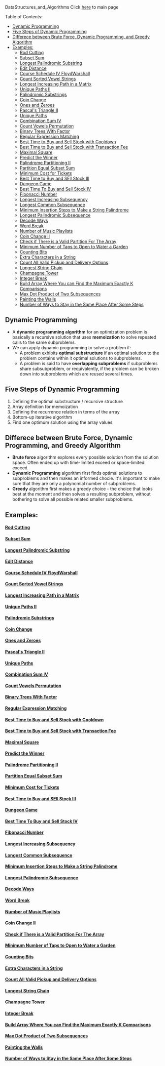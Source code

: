 DataStructures_and_Algorithms
Click [here](../README.md) to main page

Table of Contents:
- [Dynamic Programming](#dynamic-programming)
- [Five Steps of Dynamic Programming](#five-steps-of-dynamic-programming)
- [Differece between Brute Force, Dynamic Programming, and Greedy Algorithm](#differece-between-brute-force-dynamic-programming-and-greedy-algorithm)
- [Examples:](#examples)
    - [Rod Cutting](#rod-cutting)
    - [Subset Sum](#subset-sum)
    - [Longest Palindromic Substring](#longest-palindromic-substring)
    - [Edit Distance](#edit-distance)
    - [Course Schedule IV FloydWarshall](#course-schedule-iv-floydwarshall)
    - [Count Sorted Vowel Strings](#count-sorted-vowel-strings)
    - [Longest Increasing Path in a Matrix](#longest-increasing-path-in-a-matrix)
    - [Unique Paths II](#unique-paths-ii)
    - [Palindromic Substrings](#palindromic-substrings)
    - [Coin Change](#coin-change)
    - [Ones and Zeroes](#ones-and-zeroes)
    - [Pascal's Triangle II](#pascals-triangle-ii)
    - [Unique Paths](#unique-paths)
    - [Combination Sum IV](#combination-sum-iv)
    - [Count Vowels Permutation](#count-vowels-permutation)
    - [Binary Trees With Factor](#binary-trees-with-factor)
    - [Regular Expression Matching](#regular-expression-matching)
    - [Best Time to Buy and Sell Stock with Cooldown](#best-time-to-buy-and-sell-stock-with-cooldown)
    - [Best Time to Buy and Sell Stock with Transaction Fee](#best-time-to-buy-and-sell-stock-with-transaction-fee)
    - [Maximal Square](#maximal-square)
    - [Predict the Winner](#predict-the-winner)
    - [Palindrome Partitioning II](#palindrome-partitioning-ii)
    - [Partition Equal Subset Sum](#partition-equal-subset-sum)
    - [Minimum Cost for Tickets](#minimum-cost-for-tickets)
    - [Best Time to Buy and SEll Stock III](#best-time-to-buy-and-sell-stock-iii)
    - [Dungeon Game](#dungeon-game)
    - [Best Time To Buy and Sell Stock IV](#best-time-to-buy-and-sell-stock-iv)
    - [Fibonacci Number](#fibonacci-number)
    - [Longest Increasing Subsequency](#longest-increasing-subsequency)
    - [Longest Common Subsequence](#longest-common-subsequence)
    - [Minimum Insertion Steps to Make a String Palindrome](#minimum-insertion-steps-to-make-a-string-palindrome)
    - [Longest Palindromic Subsequence](#longest-palindromic-subsequence)
    - [Decode Ways](#decode-ways)
    - [Word Break](#word-break)
    - [Number of Music Playlists](#number-of-music-playlists)
    - [Coin Change II](#coin-change-ii)
    - [Check if There is a Valid Partition For The Array](#check-if-there-is-a-valid-partition-for-the-array)
    - [Minimum Number of Taps to Open to Water a Garden](#minimum-number-of-taps-to-open-to-water-a-garden)
    - [Counting Bits](#counting-bits)
    - [Extra Characters in a String](#extra-characters-in-a-string)
    - [Count All Valid Pickup and Delivery Options](#count-all-valid-pickup-and-delivery-options)
    - [Longest String Chain](#longest-string-chain)
    - [Champagne Tower](#champagne-tower)
    - [Integer Break](#integer-break)
    - [Build Array Where You can Find the Maximum Exactly K Comparisons](#build-array-where-you-can-find-the-maximum-exactly-k-comparisons)
    - [Max Dot Product of Two Subsequences](#max-dot-product-of-two-subsequences)
    - [Painting the Walls](#painting-the-walls)
    - [Number of Ways to Stay in the Same Place After Some Steps](#number-of-ways-to-stay-in-the-same-place-after-some-steps)

## Dynamic Programming
- A **dynamic programming algorithm** for an optimization problem is basically a recursive solution that uses **memoization** to solve repeated calls to the same subproblems.
- We can apply dynamic programming to solve a problem if:
  - A problem exhibits **optimal substructure** if an optimal solution to the problem contains within it optimal solutions to subproblems.
  - A problem is said to have **overlapping subproblems** if subproblems share subsubproblem, or requivalently, if the problem can be broken down into subproblems which are reused several times. 

## Five Steps of Dynamic Programming
1. Defining the optimal substructure / recursive structure
2. Array definition for memoization
3. Defining the recurrence relation in terms of the array
4. Bottom-up iterative algorithm
5. Find one optimum solution using the array values

## Differece between Brute Force, Dynamic Programming, and Greedy Algorithm
- **Brute force** algorithm explores every possible solution from the solution space. Often ended up with time-limited exceed or space-limited exceed.
- **Dynamic Programming** algorithm first finds optimal solutions to subproblems and then makes an informed chocie. It's important to make sure that they are only a polynomial number of subproblems.
- **Greedy** algorithm first makes a greedy choice - the choice that looks best at the moment and then solves a resulting subproblem, without bothering to solve all possible related smaller subproblems.

## Examples:
#### [Rod Cutting](rod_cutting/description.md)
#### [Subset Sum](subset_sum/description.md)
#### [Longest Palindromic Substring](longest_palindromic_substring/description.md)
#### [Edit Distance](edit_distance/description.md)
#### [Course Schedule IV FloydWarshall](course_schedule_IV/description.md)
#### [Count Sorted Vowel Strings](count_sorted_vowel_strings/description.md)
#### [Longest Increasing Path in a Matrix](longest_increasing_path_in_a_matrix/description.md)
#### [Unique Paths II](unique_paths_II/description.md)
#### [Palindromic Substrings](palindromic_substrings/description.md)
#### [Coin Change](coin_change/description.md)
#### [Ones and Zeroes](ones_and_zeroes/description.md)
#### [Pascal's Triangle II](pascal_triangle_II/description.md)
#### [Unique Paths](unique_paths/description.md)
#### [Combination Sum IV](combination_sum_IV/description.md)
#### [Count Vowels Permutation](count_vowels_permutation/description.md)
#### [Binary Trees With Factor](binary_trees_with_factor/description.md)
#### [Regular Expression Matching](regular_expression_matching/description.md)
#### [Best Time to Buy and Sell Stock with Cooldown](best_time_to_buy_and_sell_stock_with_cooldown/description.md)
#### [Best Time to Buy and Sell Stock with Transaction Fee](best_time_to_buy_and_sell_stock_with_transaction_fee/description.md)
#### [Maximal Square](maximal_square/description.md)
#### [Predict the Winner](predict_the_winner/description.md)
#### [Palindrome Partitioning II](palindrome_partitioning_II/description.md)
#### [Partition Equal Subset Sum](partition_equal_subset_sum/description.md)
#### [Minimum Cost for Tickets](minimum_cost_for_tickets/description.md)
#### [Best Time to Buy and SEll Stock III](best_time_to_buy_and_sell_stock_III/description.md)
#### [Dungeon Game](dungeon_game/description.md)
#### [Best Time To Buy and Sell Stock IV](./best_time_to_buy_and_sell_stock_IV/description.md)
#### [Fibonacci Number](./fibonacci_number/description.md)
#### [Longest Increasing Subsequency](./longest_increasing_subsequence/description.md)
#### [Longest Common Subsequence](./longest_common_subsequence/description.md)
#### [Minimum Insertion Steps to Make a String Palindrome](./minimum_insertion_steps_to_make_a_string_palindrome/description.md)
#### [Longest Palindromic Subsequence](./longest_palindromic_subsequence/description.md)
#### [Decode Ways](./decode_ways/description.md)
#### [Word Break](./word_break/description.md)
#### [Number of Music Playlists](./number_of_music_playlists/description.md)
#### [Coin Change II](./coin_change_II/description.md)
#### [Check if There is a Valid Partition For The Array](./check_if_there_is_a_valid_partition_for_the_array/description.md)
#### [Minimum Number of Taps to Open to Water a Garden](./minimum_number_of_taps_to_open_to_water_a_garden/description.md)
#### [Counting Bits](./counting_bits/description.md)
#### [Extra Characters in a String](./extra_characters_in_a_string/description.md)
#### [Count All Valid Pickup and Delivery Options](./count_all_valid_pickup_and_delivery_options/description.md)
#### [Longest String Chain](./longest_string_chain/description.md)
#### [Champagne Tower](./champagne_tower/description.md)
#### [Integer Break](./integer_break/description.md)
#### [Build Array Where You can Find the Maximum Exactly K Comparisons](./build_array_where_you_can_find_the_maximum_exactly_k_comparisons/description.md)
#### [Max Dot Product of Two Subsequences](./max_dot_product_of_two_subsequences/description.md)
#### [Painting the Walls](./painting_the_walls/description.md)
#### [Number of Ways to Stay in the Same Place After Some Steps](./number_of_ways_to_stay_in_the_same_place_after_some_steps/description.md)